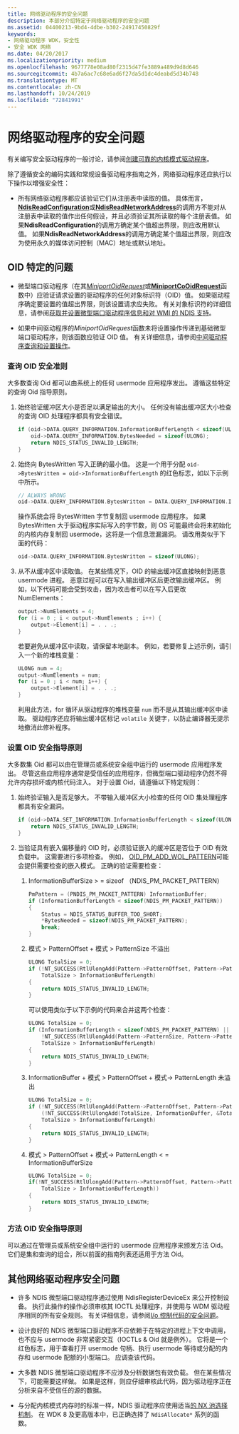 ```yaml
---
title: 网络驱动程序的安全问题
description: 本部分介绍特定于网络驱动程序的安全问题
ms.assetid: 04400213-9bd4-4dbe-b302-24917450829f
keywords:
- 网络驱动程序 WDK，安全性
- 安全 WDK 网络
ms.date: 04/20/2017
ms.localizationpriority: medium
ms.openlocfilehash: 9677778e08ad80f2315d47fe3889a489d9d8d646
ms.sourcegitcommit: 4b7a6ac7c68e6ad6f27da5d1dc4deabd5d34b748
ms.translationtype: MT
ms.contentlocale: zh-CN
ms.lasthandoff: 10/24/2019
ms.locfileid: "72841991"
---
```

# <a name="security-issues-for-network-drivers"></a>网络驱动程序的安全问题

有关编写安全驱动程序的一般讨论，请参阅[创建可靠的内核模式驱动程序](https://docs.microsoft.com/windows-hardware/drivers/kernel/creating-reliable-kernel-mode-drivers)。

除了遵循安全的编码实践和常规设备驱动程序指南之外，网络驱动程序还应执行以下操作以增强安全性：

- 所有网络驱动程序都应该验证它们从注册表中读取的值。 具体而言， [**NdisReadConfiguration**](https://docs.microsoft.com/windows-hardware/drivers/ddi/ndis/nf-ndis-ndisreadconfiguration)或[**NdisReadNetworkAddress**](https://docs.microsoft.com/windows-hardware/drivers/ddi/ndis/nf-ndis-ndisreadnetworkaddress)的调用方不能对从注册表中读取的值作出任何假设，并且必须验证其所读取的每个注册表值。 如果**NdisReadConfiguration**的调用方确定某个值超出界限，则应改用默认值。 如果**NdisReadNetworkAddress**的调用方确定某个值超出界限，则应改为使用永久的媒体访问控制（MAC）地址或默认地址。

## <a name="oid-specific-issues"></a>OID 特定的问题

- 微型端口驱动程序（在其[*MiniportOidRequest*](https://docs.microsoft.com/windows-hardware/drivers/ddi/ndis/nc-ndis-miniport_oid_request)或[**MiniportCoOidRequest**](https://docs.microsoft.com/windows-hardware/drivers/ddi/ndis/nc-ndis-miniport_co_oid_request)函数中）应验证请求设置的驱动程序的任何对象标识符（OID）值。 如果驱动程序确定要设置的值超出界限，则该设置请求应失败。 有关对象标识符的详细信息，请参阅[获取并设置微型端口驱动程序信息和对 WMI 的 NDIS 支持](obtaining-and-setting-miniport-driver-information-and-ndis-support-for.md)。

- 如果中间驱动程序的*MiniportOidRequest*函数未将设置操作传递到基础微型端口驱动程序，则该函数应验证 OID 值。 有关详细信息，请参阅[中间驱动程序查询和设置操作](intermediate-driver-query-and-set-operations.md)。

### <a name="query-oid-security-guidelines"></a>查询 OID 安全准则

大多数查询 Oid 都可以由系统上的任何 usermode 应用程序发出。 遵循这些特定的查询 Oid 指导原则。

1. 始终验证缓冲区大小是否足以满足输出的大小。 任何没有输出缓冲区大小检查的查询 OID 处理程序都具有安全错误。

    ```c++
    if (oid->DATA.QUERY_INFORMATION.InformationBufferLength < sizeof(ULONG)) {
        oid->DATA.QUERY_INFORMATION.BytesNeeded = sizeof(ULONG);
        return NDIS_STATUS_INVALID_LENGTH;
    }
    ```

2. 始终向 BytesWritten 写入正确的最小值。 这是一个用于分配 `oid->BytesWritten = oid->InformationBufferLength` 的红色标志，如以下示例中所示。

    ```c++
    // ALWAYS WRONG
    oid->DATA.QUERY_INFORMATION.BytesWritten = DATA.QUERY_INFORMATION.InformationBufferLength; 
    ```

    操作系统会将 BytesWritten 字节复制回 usermode 应用程序。 如果 BytesWritten 大于驱动程序实际写入的字节数，则 OS 可能最终会将未初始化的内核内存复制回 usermode，这将是一个信息泄漏漏洞。 请改用类似于下面的代码：

    ```c++
    oid->DATA.QUERY_INFORMATION.BytesWritten = sizeof(ULONG);
    ``` 

3. 从不从缓冲区中读取值。 在某些情况下，OID 的输出缓冲区直接映射到恶意 usermode 进程。 恶意过程可以在写入输出缓冲区后更改输出缓冲区。 例如，以下代码可能会受到攻击，因为攻击者可以在写入后更改 NumElements：

    ```c++
    output->NumElements = 4;
    for (i = 0 ; i < output->NumElements ; i++) {
        output->Element[i] = . . .;
    }
    ```
    若要避免从缓冲区中读取，请保留本地副本。 例如，若要修复上述示例，请引入一个新的堆栈变量：

    ```c++
    ULONG num = 4;
    output->NumElements = num;
    for (i = 0 ; i < num; i++) {
        output->Element[i] = . . .;
    }
    ```

    利用此方法，for 循环从驱动程序的堆栈变量 `num` 而不是从其输出缓冲区中读取。 驱动程序还应将输出缓冲区标记 `volatile` 关键字，以防止编译器无提示地撤消此修补程序。

### <a name="set-oid-security-guidelines"></a>设置 OID 安全指导原则

大多数集 Oid 都可以由在管理员或系统安全组中运行的 usermode 应用程序发出。 尽管这些应用程序通常是受信任的应用程序，但微型端口驱动程序仍然不得允许内存损坏或内核代码注入。 对于设置 Oid，请遵循以下特定规则：

1.  始终验证输入是否足够大。 不带输入缓冲区大小检查的任何 OID 集处理程序都具有安全漏洞。

    ```c++
    if (oid->DATA.SET_INFORMATION.InformationBufferLength < sizeof(ULONG)) {
        return NDIS_STATUS_INVALID_LENGTH;
    }
    ```

2. 当验证具有嵌入偏移量的 OID 时，必须验证嵌入的缓冲区是否位于 OID 有效负载中。 这需要进行多项检查。 例如， [OID_PM_ADD_WOL_PATTERN](https://docs.microsoft.com/windows-hardware/drivers/network/oid-pm-add-wol-pattern)可能会提供需要检查的嵌入模式。 正确的验证需要检查：

    1. InformationBufferSize > = sizeof （NDIS_PM_PACKET_PATTERN）

        ```c++
        PmPattern = (PNDIS_PM_PACKET_PATTERN) InformationBuffer;
        if (InformationBufferLength < sizeof(NDIS_PM_PACKET_PATTERN))
        {
            Status = NDIS_STATUS_BUFFER_TOO_SHORT;
            *BytesNeeded = sizeof(NDIS_PM_PACKET_PATTERN);
            break;
        }
        ```

    2. 模式 > PatternOffset + 模式 > PatternSize 不溢出

        ```c++
        ULONG TotalSize = 0;
        if (!NT_SUCCESS(RtlUlongAdd(Pattern->PatternOffset, Pattern->PatternSize, &TotalSize) ||
            TotalSize > InformationBufferLength) 
        {
            return NDIS_STATUS_INVALID_LENGTH;
        }
        ```

        可以使用类似于以下示例的代码来合并这两个检查：

        ```c++
        ULONG TotalSize = 0;
        if (InformationBufferLength < sizeof(NDIS_PM_PACKET_PATTERN) ||
            !NT_SUCCESS(RtlUlongAdd(Pattern->PatternSize, Pattern->PatternOffset, &TotalSize) ||
            TotalSize > InformationBufferLength) 
        {
            return NDIS_STATUS_INVALID_LENGTH;
        }
        ```
   
    3. InformationBuffer + 模式 > PatternOffset + 模式-> PatternLength 未溢出

        ```c++
        ULONG TotalSize = 0;
        if (!NT_SUCCESS(RtlUlongAdd(Pattern->PatternOffset, Pattern->PatternLength, &TotalSize) ||
            (!NT_SUCCESS(RtlUlongAdd(TotalSize, InformationBuffer, &TotalSize) ||
            TotalSize > InformationBufferLength) 
        {
            return NDIS_STATUS_INVALID_LENGTH;
        }
        ```

    4. 模式 > PatternOffset + 模式-> PatternLength < = InformationBufferSize

        ```c++
        ULONG TotalSize = 0;
        if(!NT_SUCCESS(RtlUlongAdd(Pattern->PatternOffset, Pattern->PatternLength, &TotalSize) ||
            TotalSize > InformationBufferLength)) 
        {
            return NDIS_STATUS_INVALID_LENGTH;
        }
        ```
   
### <a name="method-oid-security-guidelines"></a>方法 OID 安全指导原则

可以通过在管理员或系统安全组中运行的 usermode 应用程序来颁发方法 Oid。 它们是集和查询的组合，所以前面的指南列表还适用于方法 Oid。

## <a name="other-network-driver-security-issues"></a>其他网络驱动程序安全问题

- 许多 NDIS 微型端口驱动程序通过使用 NdisRegisterDeviceEx 来公开控制设备。 执行此操作的操作必须审核其 IOCTL 处理程序，并使用与 WDM 驱动程序相同的所有安全规则。 有关详细信息，请参阅[I/o 控制代码的安全问题](https://docs.microsoft.com/windows-hardware/drivers/kernel/security-issues-for-i-o-control-codes)。

- 设计良好的 NDIS 微型端口驱动程序不应依赖于在特定的进程上下文中调用，也不应与 usermode 非常紧密交互（IOCTLs & Oid 就是例外）。 它将是一个红色标志，用于查看打开 usermode 句柄、执行 usermode 等待或分配的内存和 usermode 配额的小型端口。 应调查该代码。

- 大多数 NDIS 微型端口驱动程序不应涉及分析数据包有效负载。 但在某些情况下，可能需要这样做。 如果是这样，则应仔细审核此代码，因为驱动程序正在分析来自不受信任的源的数据。

- 与分配内核模式内存时的标准一样，NDIS 驱动程序应使用适当[的 NX 池选择机制](https://docs.microsoft.com/windows-hardware/drivers/kernel/nx-pool-opt-in-mechanisms)。 在 WDK 8 及更高版本中，已正确选择了 `NdisAllocate*` 系列的函数。

